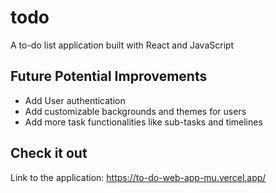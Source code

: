 # todo
A to-do list application built with React and JavaScript

## Future Potential Improvements
- Add User authentication
- Add customizable backgrounds and themes for users
- Add more task functionalities like sub-tasks and timelines

## Check it out
Link to the application: https://to-do-web-app-mu.vercel.app/
